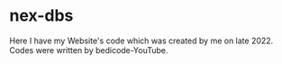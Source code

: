 # nex-dbs
Here I have my Website's code which was created by me on late 2022.<br>
Codes were written by bedicode-YouTube.
